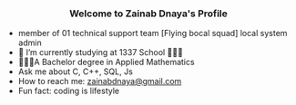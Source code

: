 
<!-- <h2>
  <img src="https://media.giphy.com/media/hvRJCLFzcasrR4ia7z/giphy.gif" width="15px"/>
  </h2> -->
  <h3 align="center"> Welcome to Zainab Dnaya's Profile  </h3>
<!--   <img  align="center" src="https://readme-typing-svg.herokuapp.com/?lines=First,%20solve%20the%20problem.;  Second+%20Then,%20write%20the%20code.&font=Fira%20Code&center=true&width=380&height=50" 
       style="max-width: 100%;"> -->


<!-- <img    width="80%" href="https://www.coolgenerator.com/Data/Textdesign/202204/0db79c425e935135deb51b995d2ba74a.png" style="max-width: 100%;"> -->
<!--
**zainabdnaya/zainabdnaya** is a ✨ _special_ ✨ repository because its `README.md` (this file) appears on your GitHub profile.-->

<!--## Here are some ideas to get you started:
 -->
<!--   ![](https://komarev.com/ghpzvc/?username=zainabdnaya) -->
- member of 01 technical support team [Flying bocal squad] local system admin
- 🎯 I’m currently studying at 1337 School 👩🏻‍💻
-  👩🏻‍🏫A Bachelor degree in Applied Mathematics
- Ask me about C, C++, SQL, Js </br>
- How to reach me: zainabdnaya@gmail.com</br>
- Fun fact: coding is lifestyle</br>
